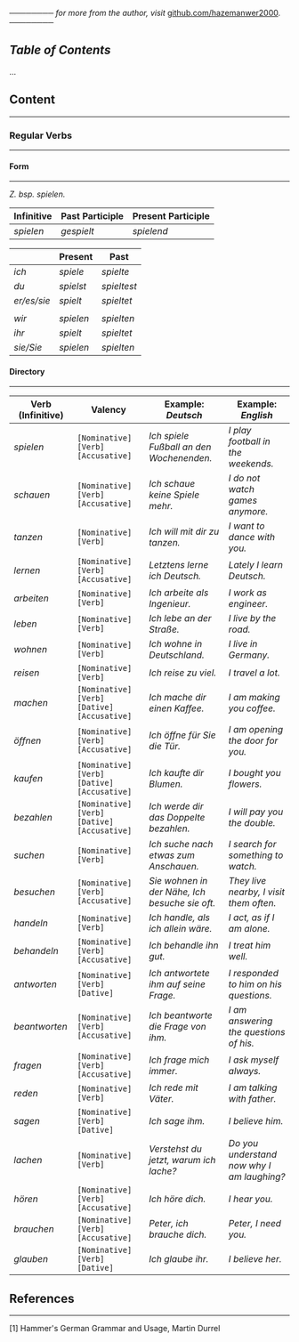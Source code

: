 ──────── *for more from the author, visit* [github.com/hazemanwer2000](https://github.com/hazemanwer2000). ────────
## *Table of Contents*
...
## Content
---
### Regular Verbs
---
#### Form
---
*Z. bsp. spielen.*

| Infinitive | Past Participle | Present Participle |
| ---------- | --------------- | ------------------ |
| *spielen*  | *gespielt*      | *spielend*         |

|             | Present   | Past        |
| ----------- | --------- | ----------- |
| *ich*       | *spiele*  | *spielte*   |
| *du*        | *spielst* | *spieltest* |
| *er/es/sie* | *spielt*  | *spieltet*  |
|             |           |             |
| *wir*       | *spielen* | *spielten*  |
| *ihr*       | *spielt*  | *spieltet*  |
| *sie/Sie*   | *spielen* | *spielten*  |
#### Directory
---

| Verb (Infinitive) | Valency                                     | Example: *Deutsch*                             | Example: *English*                         |
| ----------------- | ------------------------------------------- | ---------------------------------------------- | ------------------------------------------ |
| *spielen*         | `[Nominative] [Verb] [Accusative]`          | *Ich spiele Fußball an den Wochenenden.*       | *I play football in the weekends.*         |
| *schauen*         | `[Nominative] [Verb] [Accusative]`          | *Ich schaue keine Spiele mehr.*                | *I do not watch games anymore.*            |
| *tanzen*          | `[Nominative] [Verb]`                       | *Ich will mit dir zu tanzen.*                  | *I want to dance with you.*                |
| *lernen*          | `[Nominative] [Verb] [Accusative]`          | *Letztens lerne ich Deutsch.*                  | *Lately I learn Deutsch.*                  |
| *arbeiten*        | `[Nominative] [Verb]`                       | *Ich arbeite als Ingenieur.*                   | *I work as engineer.*                      |
| *leben*           | `[Nominative] [Verb]`                       | *Ich lebe an der Straße.*                      | *I live by the road.*                      |
| *wohnen*          | `[Nominative] [Verb]`                       | *Ich wohne in Deutschland.*                    | *I live in Germany.*                       |
| *reisen*          | `[Nominative] [Verb]`                       | *Ich reise zu viel.*                           | *I travel a lot.*                          |
| *machen*          | `[Nominative] [Verb] [Dative] [Accusative]` | *Ich mache dir einen Kaffee.*                  | *I am making you coffee.*                  |
| *öffnen*          | `[Nominative] [Verb] [Accusative]`          | *Ich öffne für Sie die Tür.*                   | *I am opening the door for you.*           |
| *kaufen*          | `[Nominative] [Verb] [Dative] [Accusative]` | *Ich kaufte dir Blumen.*                       | *I bought you flowers.*                    |
| *bezahlen*        | `[Nominative] [Verb] [Dative] [Accusative]` | *Ich werde dir das Doppelte bezahlen.*         | *I will pay you the double.*               |
| *suchen*          | `[Nominative] [Verb]`                       | *Ich suche nach etwas zum Anschauen.*          | *I search for something to watch.*         |
| *besuchen*        | `[Nominative] [Verb] [Accusative]`          | *Sie wohnen in der Nähe, Ich besuche sie oft.* | *They live nearby, I visit them often.*    |
| *handeln*         | `[Nominative] [Verb]`                       | *Ich handle, als ich allein wäre.*             | *I act, as if I am alone.*                 |
| *behandeln*       | `[Nominative] [Verb] [Accusative]`          | *Ich behandle ihn gut.*                        | *I treat him well.*                        |
| *antworten*       | `[Nominative] [Verb] [Dative]`              | *Ich antwortete ihm auf seine Frage.*          | *I responded to him on his questions.*     |
| *beantworten*     | `[Nominative] [Verb] [Accusative]`          | *Ich beantworte die Frage von ihm.*            | *I am answering the questions of his.*     |
| *fragen*          | `[Nominative] [Verb] [Accusative]`          | *Ich frage mich immer.*                        | *I ask myself always.*                     |
| *reden*           | `[Nominative] [Verb]`                       | *Ich rede mit Väter.*                          | *I am talking with father.*                |
| *sagen*           | `[Nominative] [Verb] [Dative]`              | *Ich sage ihm.*                                | *I believe him.*                           |
| *lachen*          | `[Nominative] [Verb]`                       | *Verstehst du jetzt, warum ich lache?*         | *Do you understand now why I am laughing?* |
| *hören*           | `[Nominative] [Verb] [Accusative]`          | *Ich höre dich.*                               | *I hear you.*                              |
| *brauchen*        | `[Nominative] [Verb] [Accusative]`          | *Peter, ich brauche dich.*                     | *Peter, I need you.*                       |
| *glauben*         | `[Nominative] [Verb] [Dative]`              | *Ich glaube ihr.*                              | *I believe her.*                           |
## References
---
[1] Hammer's German Grammar and Usage, Martin Durrel
